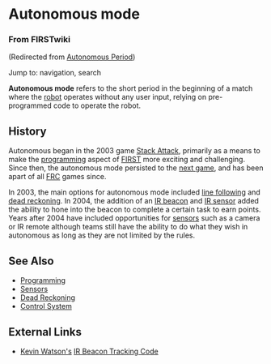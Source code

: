 # Autonomous mode

### From FIRSTwiki

(Redirected from [Autonomous
Period](/index.php?title=Autonomous_Period&redirect=no "Autonomous Period" ))

Jump to: navigation, search

**Autonomous mode** refers to the short period in the beginning of a match where the [robot](Robot "Robot" ) operates without any user input, relying on pre-programmed code to operate the robot. 


## History

Autonomous began in the 2003 game [Stack Attack](Stack_Attack
"Stack Attack" ), primarily as a means to make the
[programming](Programming "Programming" ) aspect of
[FIRST](FIRST "FIRST" ) more exciting and challenging. Since then,
the autonomous mode persisted to the [next
game](FIRST_Frenzy:_Raising_the_Bar "FIRST Frenzy: Raising the Bar"
), and has been apart of all [FRC](FRC "FRC" ) games since.

In 2003, the main options for autonomous mode included [line
following](Line_following "Line following" ) and [dead
reckoning](Dead_reckoning "Dead reckoning" ). In 2004, the addition
of an [IR beacon](IR_beacon "IR beacon" ) and [IR
sensor](IR_sensor "IR sensor" ) added the ability to hone into the
beacon to complete a certain task to earn points. Years after 2004 have
included opportunities for [sensors](Sensors "Sensors" ) such as a
camera or IR remote although teams still have the ability to do what they wish
in autonomous as long as they are not limited by the rules.


## See Also

  * [Programming](Programming "Programming" )
  * [Sensors](Sensors "Sensors" )
  * [Dead Reckoning](Dead_reckoning "Dead reckoning" )
  * [Control System](Control_system "Control system" )


## External Links

  * [Kevin Watson's](Kevin_Watson "Kevin Watson" ) [IR Beacon Tracking Code](http://kevin.org/frc/ "http://kevin.org/frc/" )

